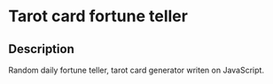 # Tarot card fortune teller
## Description
Random daily fortune teller, tarot card generator writen on JavaScript.

